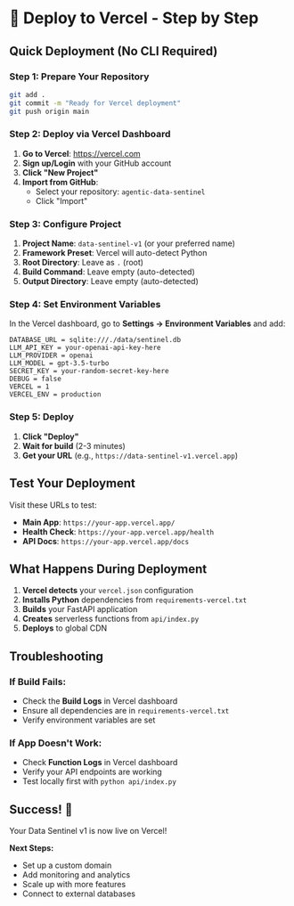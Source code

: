 # 🚀 Deploy to Vercel - Step by Step

## Quick Deployment (No CLI Required)

### Step 1: Prepare Your Repository
```bash
git add .
git commit -m "Ready for Vercel deployment"
git push origin main
```

### Step 2: Deploy via Vercel Dashboard

1. **Go to Vercel**: https://vercel.com
2. **Sign up/Login** with your GitHub account
3. **Click "New Project"**
4. **Import from GitHub**:
   - Select your repository: `agentic-data-sentinel`
   - Click "Import"

### Step 3: Configure Project

1. **Project Name**: `data-sentinel-v1` (or your preferred name)
2. **Framework Preset**: Vercel will auto-detect Python
3. **Root Directory**: Leave as `.` (root)
4. **Build Command**: Leave empty (auto-detected)
5. **Output Directory**: Leave empty (auto-detected)

### Step 4: Set Environment Variables

In the Vercel dashboard, go to **Settings → Environment Variables** and add:

```
DATABASE_URL = sqlite:///./data/sentinel.db
LLM_API_KEY = your-openai-api-key-here
LLM_PROVIDER = openai
LLM_MODEL = gpt-3.5-turbo
SECRET_KEY = your-random-secret-key-here
DEBUG = false
VERCEL = 1
VERCEL_ENV = production
```

### Step 5: Deploy

1. **Click "Deploy"**
2. **Wait for build** (2-3 minutes)
3. **Get your URL** (e.g., `https://data-sentinel-v1.vercel.app`)

## Test Your Deployment

Visit these URLs to test:

- **Main App**: `https://your-app.vercel.app/`
- **Health Check**: `https://your-app.vercel.app/health`
- **API Docs**: `https://your-app.vercel.app/docs`

## What Happens During Deployment

1. **Vercel detects** your `vercel.json` configuration
2. **Installs Python** dependencies from `requirements-vercel.txt`
3. **Builds** your FastAPI application
4. **Creates** serverless functions from `api/index.py`
5. **Deploys** to global CDN

## Troubleshooting

### If Build Fails:
- Check the **Build Logs** in Vercel dashboard
- Ensure all dependencies are in `requirements-vercel.txt`
- Verify environment variables are set

### If App Doesn't Work:
- Check **Function Logs** in Vercel dashboard
- Verify your API endpoints are working
- Test locally first with `python api/index.py`

## Success! 🎉

Your Data Sentinel v1 is now live on Vercel!

**Next Steps:**
- Set up a custom domain
- Add monitoring and analytics
- Scale up with more features
- Connect to external databases
